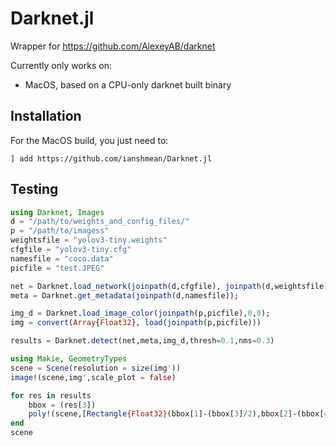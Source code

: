 # Darknet.jl

Wrapper for https://github.com/AlexeyAB/darknet

Currently only works on:
-  MacOS, based on a CPU-only darknet built binary

## Installation

For the MacOS build, you just need to:
```
] add https://github.com/ianshmean/Darknet.jl
```

## Testing
```julia
using Darknet, Images
d = "/path/to/weights_and_config_files/"
p = "/path/to/imagess"
weightsfile = "yolov3-tiny.weights"
cfgfile = "yolov3-tiny.cfg"
namesfile = "coco.data"
picfile = "test.JPEG"

net = Darknet.load_network(joinpath(d,cfgfile), joinpath(d,weightsfile),1)
meta = Darknet.get_metadata(joinpath(d,namesfile));

img_d = Darknet.load_image_color(joinpath(p,picfile),0,0);
img = convert(Array{Float32}, load(joinpath(p,picfile)))

results = Darknet.detect(net,meta,img_d,thresh=0.1,nms=0.3)

using Makie, GeometryTypes
scene = Scene(resolution = size(img'))
image!(scene,img',scale_plot = false)

for res in results
    bbox = (res[3])
    poly!(scene,[Rectangle{Float32}(bbox[1]-(bbox[3]/2),bbox[2]-(bbox[4]/2),bbox[3],bbox[4])],color=RGBA(0,1,0,0.2), strokewidth = 1, strokecolor = :green)
end
scene
```


